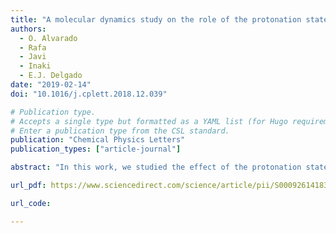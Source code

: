```yaml
---
title: "A molecular dynamics study on the role of the protonation state in the biosynthesis of R-PAC by AHAS"
authors:
  - O. Alvarado
  - Rafa
  - Javi
  - Inaki
  - E.J. Delgado
date: "2019-02-14"
doi: "10.1016/j.cplett.2018.12.039"

# Publication type.
# Accepts a single type but formatted as a YAML list (for Hugo requirements).
# Enter a publication type from the CSL standard.
publication: "Chemical Physics Letters"
publication_types: ["article-journal"]

abstract: "In this work, we studied the effect of the protonation state of the hydroxyl-ethylthiamin diphosphate intermediate (HEThDP) on enzyme-substrate interactions and its implications for the biosynthesis of R-phenylacetylcarbinol (R-PAC) by acetohydroxy acid synthase (AHAS) using molecular dynamics simulations. We found that the protonation state of HEThDP that favors the formation of R-PAC is the one in which the 4-aminopyrimidine ring has the N1′ atom protonated and the N4′ atom in the aminopyrimidinium ion form. In this state, both active sites of AHAS are capable of performing catalysis, unlike what is observed for other possible protonation states of the N1′ and N4′ atoms"

url_pdf: https://www.sciencedirect.com/science/article/pii/S0009261418310352/pdfft?md5=643c8a7dd1b960aa9d09c5948af675b6&pid=1-s2.0-S0009261418310352-main.pdf

url_code: 

---
```

